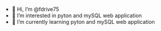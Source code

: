 - 👋 Hi, I’m @fdrive75
- 👀 I’m interested in pyton and mySQL web application
- 🌱 I’m currently learning pyton and mySQL web application


<!---
fdrive75/fdrive75 is a ✨ special ✨ repository because its `README.md` (this file) appears on your GitHub profile.
You can click the Preview link to take a look at your changes.
--->
